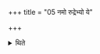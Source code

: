 +++
title = "05 नमो रुद्रेभ्यो ये"

+++

<details><summary>थिते</summary>

नमो रुद्रेभ्यो ये पृथिव्यामिति जानुदघ्ने धारयमाणो नमो रुद्रेभ्यो येऽन्तरिक्ष इति नाभिदघ्ने नमो रुद्रेभ्यो ये दिवीत्यास्यदघ्ने हुत्वैतानेव यजमानं वाचयित्वैतानेव विपरीतान्प्रत्यवरीहान्हुत्वा सञ्चरे पशूनामर्कपर्णमुदस्यति ५
</details>
